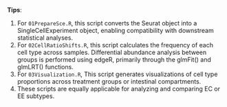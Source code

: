 **Tips**:
1. For `01PrepareSce.R`, this script converts the Seurat object into a SingleCellExperiment object, enabling compatibility with downstream statistical analyses.
2. For `02CellRatioShifts.R`, this script calculates the frequency of each cell type across samples. Differential abundance analysis between groups is performed using edgeR, primarily through the glmFit() and glmLRT() functions.
3. For `03Visualization.R`, This script generates visualizations of cell type proportions across treatment groups or intestinal compartments.
4. These scripts are equally applicable for analyzing and comparing EC or EE subtypes.
